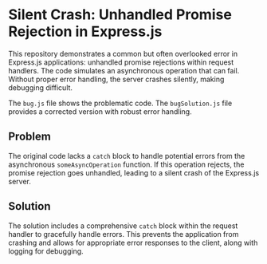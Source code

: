 # Silent Crash: Unhandled Promise Rejection in Express.js

This repository demonstrates a common but often overlooked error in Express.js applications: unhandled promise rejections within request handlers.  The code simulates an asynchronous operation that can fail.  Without proper error handling, the server crashes silently, making debugging difficult.

The `bug.js` file shows the problematic code.  The `bugSolution.js` file provides a corrected version with robust error handling.

## Problem
The original code lacks a `catch` block to handle potential errors from the asynchronous `someAsyncOperation` function.  If this operation rejects, the promise rejection goes unhandled, leading to a silent crash of the Express.js server.

## Solution
The solution includes a comprehensive `catch` block within the request handler to gracefully handle errors.  This prevents the application from crashing and allows for appropriate error responses to the client, along with logging for debugging.